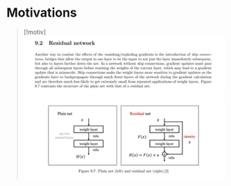 # Motivations
> [!motiv]
> ![](Residual_Networks.assets/image-20240409213554924.png)![](Residual_Networks.assets/image-20240409213601995.png)



















